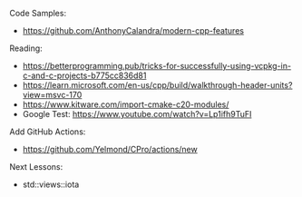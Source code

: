 Code Samples:
- https://github.com/AnthonyCalandra/modern-cpp-features

Reading:
- https://betterprogramming.pub/tricks-for-successfully-using-vcpkg-in-c-and-c-projects-b775cc836d81
- https://learn.microsoft.com/en-us/cpp/build/walkthrough-header-units?view=msvc-170
- https://www.kitware.com/import-cmake-c20-modules/
- Google Test: https://www.youtube.com/watch?v=Lp1ifh9TuFI

Add GitHub Actions:
- https://github.com/Yelmond/CPro/actions/new

Next Lessons:
- std::views::iota